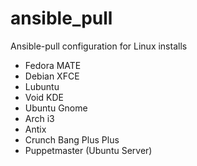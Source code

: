 # ansible_pull
Ansible-pull configuration for Linux installs
  - Fedora MATE
  - Debian XFCE
  - Lubuntu
  - Void KDE
  - Ubuntu Gnome
  - Arch i3
  - Antix
  - Crunch Bang Plus Plus
  - Puppetmaster (Ubuntu Server)
